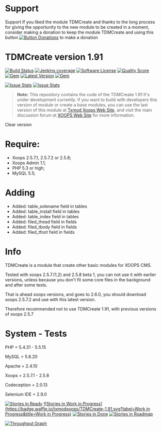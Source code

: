 # Support

Support
If you liked the module TDMCreate and thanks to the long process for giving the opportunity to the new module to be created in a moment, consider making a donation to keep the module TDMCreate and using this button <a href="http://www.txmodxoops.org/modules/xdonations/index.php" title="Button Donations" target="_blank"><img src="https://www.paypal.com/en_US/i/btn/btn_donate_LG.gif" alt="Button Donations" /></a> to make a donation

# TDMCreate version 1.91

[![Build Status](https://scrutinizer-ci.com/g/txmodxoops/TDMCreate-1.91/badges/build.png?b=master)](https://travis-ci.org/txmodxoops/TDMCreate-1.91)
[![Jenkins coverage](https://img.shields.io/jenkins/c/https/jenkins.qa.ubuntu.com/address-book-service-utopic-i386-ci.svg)](https://github.com/txmodxoops/tdmcreate-1.91)
[![Software License](https://img.shields.io/badge/license-GPL-brightgreen.svg?style=flat)](docs/license.txt)
[![Quality Score](https://img.shields.io/scrutinizer/g/txmodxoops/TDMCreate-1.91.svg?style=flat)](https://scrutinizer-ci.com/g/txmodxoops/TDMCreate-1.91)
[![Gem](https://img.shields.io/gem/dt/rails.svg)](txmodxoops/tdmcreate-1.91)
[![Latest Version](https://img.shields.io/github/release/txmodxoops/TDMCreate-1.91.svg?style=flat)](https://github.com/txmodxoops/TDMCreate-1.91/releases/latest)
[![Gem](https://img.shields.io/gem/dv/rails/stable.svg)](https://github.com/txmodxoops/tdmcreate-1.91)

<p>
<a href="http://issuestats.com/github/txmodxoops/TDMCreate-1.91"><img alt="Issue Stats" src="http://issuestats.com/github/txmodxoops/TDMCreate-1.91/badge/pr?style=flat"></a>
<a href="http://issuestats.com/github/txmodxoops/TDMCreate-1.91"><img alt="Issue Stats" src="http://issuestats.com/github/txmodxoops/TDMCreate-1.91/badge/issue?style=flat"></a>
<!--[![Github Releases (by Release)](https://img.shields.io/badge/TDMCreate%201.91-alpha%203.2-green.svg)](https://github.com/txmodxoops/TDMCreate-1.91/tree/alpha-3-2)-->
</p>

> **Note:** This repository contains the code of the TDMCreate 1.91
It's under development currently. If you want to build with developers this version of module or create a base modules, you can use the last version of this module at [Txmod Xoops Web Site](http://www.txmodxoops.org), and visit the main discussion forum at [XOOPS Web Site](http://xoops.org/modules/newbb/viewtopic.php?topic_id=76746) for more information.

Clear version

# Require:
- Xoops 2.5.7.1, 2.5.7.2 or 2.5.8;
- Xoops Admin 1.1;
- PHP 5.3 or high;
- MySQL 5.5;

# Adding
 - Added: table_solename field in tables
 - Added: table_install field in tables
 - Added: table_index field in tables
 - Added: filed_thead field in fields
 - Added: filed_tbody field in fields
 - Added: filed_tfoot field in fields

# Info
TDMCreate is a module that create other basic modules for XOOPS CMS.

Tested with xoops 2.5.7.(1,2) and 2.5.8 beta 1, you can not use it with earlier versions, unless because you don't fit some core files in the background and after some tests.

That is ahead xoops versions, and goes to 2.6.0, you should download xoops 2.5.7.2 and use with this latest version.

Therefore recommended not to use TDMCreate 1.91, with previous versions of xoops 2.5.7

# System - Tests 
PHP = 5.4.31 - 5.5.15

MySQL = 5.6.20

Apache = 2.4.10

Xoops = 2.5.7.1 - 2.5.8

Codeception = 2.0.13

Selenium IDE = 2.9.0

[![Stories in Ready](https://badge.waffle.io/txmodxoops/TDMCreate-1.91.svg?label=ready&title=Ready)](http://waffle.io/txmodxoops/TDMCreate-1.91)
[![Stories in Work in Progress](https://badge.waffle.io/txmodxoops/TDMCreate-1.91.svg?label=Work in Progress&title=Work in Progress)](http://waffle.io/txmodxoops/TDMCreate-1.91)
[![Stories in Done](https://badge.waffle.io/txmodxoops/TDMCreate-1.91.svg?label=done&title=Done)](http://waffle.io/txmodxoops/TDMCreate-1.91)
[![Stories in Roadmap](https://badge.waffle.io/txmodxoops/TDMCreate-1.91.svg?label=roadmap&title=Roadmap)](http://waffle.io/txmodxoops/TDMCreate-1.91)

[![Throughput Graph](https://graphs.waffle.io/txmodxoops/TDMCreate-1.91/throughput.svg)](https://waffle.io/txmodxoops/TDMCreate-1.91/metrics)

